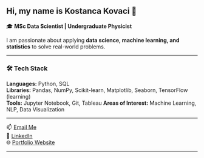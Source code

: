 ## Hi, my name is Kostanca Kovaci 👋

🎓 **MSc Data Scientist | Undergraduate Physicist**

I am passionate about applying **data science, machine learning, and statistics** to solve real-world problems.

---

### 🛠️ Tech Stack
**Languages:** Python, SQL  
**Libraries:** Pandas, NumPy, Scikit-learn, Matplotlib, Seaborn, TensorFlow (learning)  
**Tools:** Jupyter Notebook, Git, Tableau
**Areas of Interest:** Machine Learning, NLP, Data Visualization

---

📫 [Email Me](mailto:kovacikostancal@gmail.com)  
🔗 [LinkedIn](https://linkedin.com/in/kostanca-kovaci)  
🌐 [Portfolio Website](https://.com)  

---
